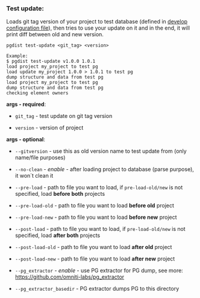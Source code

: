 ### Test update:

Loads git tag version of your project to test database (defined in [develop configuration file](../../develop/config.md)), then tries to use your update on it and in the end, it will print diff between old and new version.

```
pgdist test-update <git_tag> <version>

Example:
$ pgdist test-update v1.0.0 1.0.1
load project my_project to test pg
load update my_project 1.0.0 > 1.0.1 to test pg
dump structure and data from test pg
load project my_project to test pg
dump structure and data from test pg
checking element owners
```

**args - required**:

- `git_tag` - test update on git tag version

- `version` - version of project

**args - optional**:

- `--gitversion` - use this as old version name to test update from (only name/file purposes)

- `--no-clean` - *enable* - after loading project to database (parse purpose), it won´t clean it

- `--pre-load` - path to file you want to load, if `pre-load-old/new` is not specified, load **before both** projects

- `--pre-load-old` - path to file you want to load **before old** project

- `--pre-load-new` - path to file you want to load **before new** project

- `--post-load` - path to file you want to load, if `pre-load-old/new` is not specified, load **after both** projects

- `--post-load-old` - path to file you want to load **after old** project

- `--post-load-new` - path to file you want to load **after new** project

- `--pg_extractor` - *enable* - use PG extractor for PG dump, see more: https://github.com/omniti-labs/pg_extractor

- `--pg_extractor_basedir` - PG extractor dumps PG to this directory
